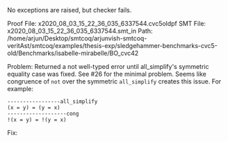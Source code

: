No exceptions are raised, but checker fails.

Proof File: x2020_08_03_15_22_36_035_6337544.cvc5oldpf
SMT File: x2020_08_03_15_22_36_035_6337544.smt_in
Path: /home/arjun/Desktop/smtcoq/arjunvish-smtcoq-veritAst/smtcoq/examples/thesis-exp/sledgehammer-benchmarks-cvc5-old/Benchmarks/isabelle-mirabelle/BO_cvc42

Problem: Returned a not well-typed error until all_simplify's symmetric equality case was fixed. See #26 for the minimal problem. Seems like congruence of `not` over the symmetric `all_simplify` creates this issue. For example:
```
-----------------all_simplify
(x = y) = (y = x)
-------------------cong
!(x = y) = !(y = x)
```

Fix:
